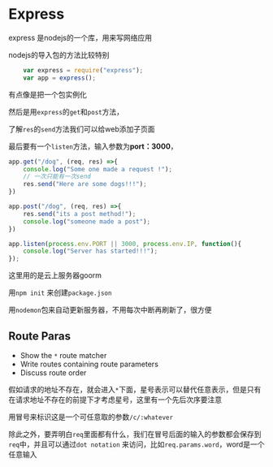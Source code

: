 # Express

express 是nodejs的一个库，用来写网络应用

nodejs的导入包的方法比较特别

```js
	var express = require("express");
	var app = express();
```



有点像是把一个包实例化

然后是用`express`的`get`和`post`方法，

了解`res`的`send`方法我们可以给web添加子页面

最后要有一个`listen`方法，输入参数为**port：3000**，

```js
app.get("/dog", (req, res) =>{
	console.log("Some one made a request !");
    // 一次只能有一次send
	res.send("Here are some dogs!!!");
})

app.post("/dog", (req, res) =>{
	res.send("its a post method!");
	console.log("someone made a post");
})

app.listen(process.env.PORT || 3000, process.env.IP, function(){
	console.log("Server has started!!!");
});
```

这里用的是云上服务器goorm

用`npm init` 来创建`package.json`

用`nodemon`包来自动更新服务器，不用每次中断再刷新了，很方便



## Route Paras

- Show the `*` route matcher
- Write routes containing route parameters
- Discuss route order

假如请求的地址不存在，就会进入`*`下面，星号表示可以替代任意表示，但是只有在请求地址不存在的前提下才考虑星号，这里有一个先后次序要注意

用冒号来标识这是一个可任意取的参数`/c/:whatever`

除此之外，要弄明白`req`里面都有什么，我们在冒号后面的输入的参数都会保存到`req`中，并且可以通过`dot notation` 来访问，比如`req.params.word`，word是一个任意输入




